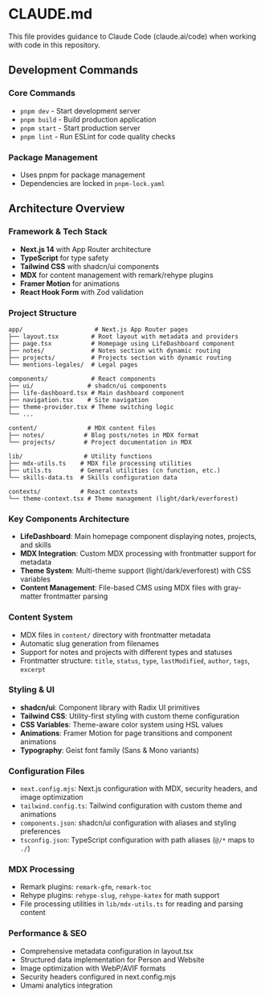 # CLAUDE.md

This file provides guidance to Claude Code (claude.ai/code) when working with code in this repository.

## Development Commands

### Core Commands
- `pnpm dev` - Start development server
- `pnpm build` - Build production application
- `pnpm start` - Start production server
- `pnpm lint` - Run ESLint for code quality checks

### Package Management
- Uses pnpm for package management
- Dependencies are locked in `pnpm-lock.yaml`

## Architecture Overview

### Framework & Tech Stack
- **Next.js 14** with App Router architecture
- **TypeScript** for type safety
- **Tailwind CSS** with shadcn/ui components
- **MDX** for content management with remark/rehype plugins
- **Framer Motion** for animations
- **React Hook Form** with Zod validation

### Project Structure
```
app/                    # Next.js App Router pages
├── layout.tsx         # Root layout with metadata and providers
├── page.tsx           # Homepage using LifeDashboard component
├── notes/             # Notes section with dynamic routing
├── projects/          # Projects section with dynamic routing
└── mentions-legales/  # Legal pages

components/            # React components
├── ui/               # shadcn/ui components
├── life-dashboard.tsx # Main dashboard component
├── navigation.tsx    # Site navigation
├── theme-provider.tsx # Theme switching logic
└── ...

content/              # MDX content files
├── notes/           # Blog posts/notes in MDX format
└── projects/        # Project documentation in MDX

lib/                 # Utility functions
├── mdx-utils.ts    # MDX file processing utilities
├── utils.ts        # General utilities (cn function, etc.)
└── skills-data.ts  # Skills configuration data

contexts/           # React contexts
└── theme-context.tsx # Theme management (light/dark/everforest)
```

### Key Components Architecture
- **LifeDashboard**: Main homepage component displaying notes, projects, and skills
- **MDX Integration**: Custom MDX processing with frontmatter support for metadata
- **Theme System**: Multi-theme support (light/dark/everforest) with CSS variables
- **Content Management**: File-based CMS using MDX files with gray-matter frontmatter parsing

### Content System
- MDX files in `content/` directory with frontmatter metadata
- Automatic slug generation from filenames
- Support for notes and projects with different types and statuses
- Frontmatter structure: `title`, `status`, `type`, `lastModified`, `author`, `tags`, `excerpt`

### Styling & UI
- **shadcn/ui**: Component library with Radix UI primitives
- **Tailwind CSS**: Utility-first styling with custom theme configuration
- **CSS Variables**: Theme-aware color system using HSL values
- **Animations**: Framer Motion for page transitions and component animations
- **Typography**: Geist font family (Sans & Mono variants)

### Configuration Files
- `next.config.mjs`: Next.js configuration with MDX, security headers, and image optimization
- `tailwind.config.ts`: Tailwind configuration with custom theme and animations
- `components.json`: shadcn/ui configuration with aliases and styling preferences
- `tsconfig.json`: TypeScript configuration with path aliases (`@/*` maps to `./`)

### MDX Processing
- Remark plugins: `remark-gfm`, `remark-toc`
- Rehype plugins: `rehype-slug`, `rehype-katex` for math support
- File processing utilities in `lib/mdx-utils.ts` for reading and parsing content

### Performance & SEO
- Comprehensive metadata configuration in layout.tsx
- Structured data implementation for Person and Website
- Image optimization with WebP/AVIF formats
- Security headers configured in next.config.mjs
- Umami analytics integration